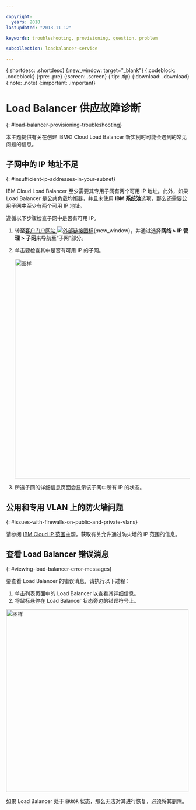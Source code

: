```yaml
---

copyright:
  years: 2018
lastupdated: "2018-11-12"

keywords: troubleshooting, provisioning, question, problem

subcollection: loadbalancer-service

---
```


{:shortdesc: .shortdesc}
{:new_window: target="_blank"}
{:codeblock: .codeblock}
{:pre: .pre}
{:screen: .screen}
{:tip: .tip}
{:download: .download}
{:note: .note}
{:important: .important}

# Load Balancer 供应故障诊断
{: #load-balancer-provisioning-troubleshooting}

本主题提供有关在创建 IBM© Cloud Load Balancer 新实例时可能会遇到的常见问题的信息。

## 子网中的 IP 地址不足
{: #insufficient-ip-addresses-in-your-subnet}

IBM Cloud Load Balancer 至少需要其专用子网有两个可用 IP 地址。此外，如果 Load Balancer 是公共负载均衡器，并且未使用 **IBM 系统池**选项，那么还需要公用子网中至少有两个可用 IP 地址。

遵循以下步骤检查子网中是否有可用 IP。

1. 转至[客户门户网站 ![外部链接图标](../../icons/launch-glyph.svg "外部链接图标")](https://control.softlayer.com){:new_window}，并通过选择**网络 > IP 管理 > 子网**来导航至“子网”部分。

2. 单击要检查其中是否有可用 IP 的子网。

	<img src="images/subnet_list.png" alt="图样" style="width: 600px;"/>

3. 所选子网的详细信息页面会显示该子网中所有 IP 的状态。

## 公用和专用 VLAN 上的防火墙问题
{: #issues-with-firewalls-on-public-and-private-vlans}

请参阅 [IBM Cloud IP 范围](/docs/infrastructure/hardware-firewall-dedicated?topic=hardware-firewall-dedicated-ibm-cloud-ip-ranges#ibm-cloud-ip-ranges)主题，获取有关允许通过防火墙的 IP 范围的信息。

## 查看 Load Balancer 错误消息
{: #viewing-load-balancer-error-messages}

要查看 Load Balancer 的错误消息，请执行以下过程：

1. 单击列表页面中的 Load Balancer 以查看其详细信息。
2. 将鼠标悬停在 Load Balancer 状态旁边的错误符号上。

<img src="images/lbaas_error_message.png" alt="图样" style="width: 500px;"/>

如果 Load Balancer 处于 `ERROR` 状态，那么无法对其进行恢复，必须将其删除。
